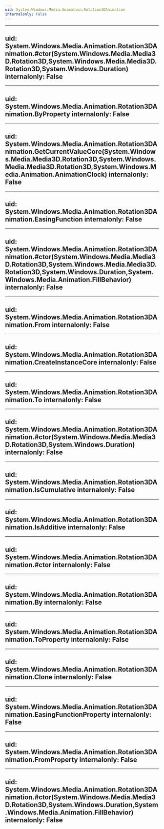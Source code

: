 ```yaml
---
uid: System.Windows.Media.Animation.Rotation3DAnimation
internalonly: False
---
```


---
uid: System.Windows.Media.Animation.Rotation3DAnimation.#ctor(System.Windows.Media.Media3D.Rotation3D,System.Windows.Media.Media3D.Rotation3D,System.Windows.Duration)
internalonly: False
---

---
uid: System.Windows.Media.Animation.Rotation3DAnimation.ByProperty
internalonly: False
---

---
uid: System.Windows.Media.Animation.Rotation3DAnimation.GetCurrentValueCore(System.Windows.Media.Media3D.Rotation3D,System.Windows.Media.Media3D.Rotation3D,System.Windows.Media.Animation.AnimationClock)
internalonly: False
---

---
uid: System.Windows.Media.Animation.Rotation3DAnimation.EasingFunction
internalonly: False
---

---
uid: System.Windows.Media.Animation.Rotation3DAnimation.#ctor(System.Windows.Media.Media3D.Rotation3D,System.Windows.Media.Media3D.Rotation3D,System.Windows.Duration,System.Windows.Media.Animation.FillBehavior)
internalonly: False
---

---
uid: System.Windows.Media.Animation.Rotation3DAnimation.From
internalonly: False
---

---
uid: System.Windows.Media.Animation.Rotation3DAnimation.CreateInstanceCore
internalonly: False
---

---
uid: System.Windows.Media.Animation.Rotation3DAnimation.To
internalonly: False
---

---
uid: System.Windows.Media.Animation.Rotation3DAnimation.#ctor(System.Windows.Media.Media3D.Rotation3D,System.Windows.Duration)
internalonly: False
---

---
uid: System.Windows.Media.Animation.Rotation3DAnimation.IsCumulative
internalonly: False
---

---
uid: System.Windows.Media.Animation.Rotation3DAnimation.IsAdditive
internalonly: False
---

---
uid: System.Windows.Media.Animation.Rotation3DAnimation.#ctor
internalonly: False
---

---
uid: System.Windows.Media.Animation.Rotation3DAnimation.By
internalonly: False
---

---
uid: System.Windows.Media.Animation.Rotation3DAnimation.ToProperty
internalonly: False
---

---
uid: System.Windows.Media.Animation.Rotation3DAnimation.Clone
internalonly: False
---

---
uid: System.Windows.Media.Animation.Rotation3DAnimation.EasingFunctionProperty
internalonly: False
---

---
uid: System.Windows.Media.Animation.Rotation3DAnimation.FromProperty
internalonly: False
---

---
uid: System.Windows.Media.Animation.Rotation3DAnimation.#ctor(System.Windows.Media.Media3D.Rotation3D,System.Windows.Duration,System.Windows.Media.Animation.FillBehavior)
internalonly: False
---
